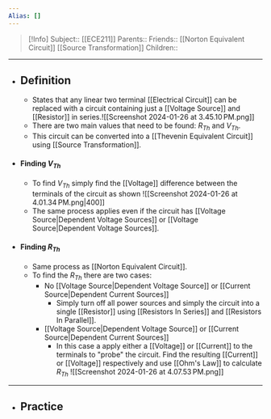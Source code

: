 ```yaml
---
Alias: []
---
```

> [!Info]
> Subject:: [[ECE211]]
> Parents:: 
> Friends:: [[Norton Equivalent Circuit]] [[Source Transformation]]
> Children:: 
---
- ## Definition
	- States that any linear two terminal [[Electrical Circuit]] can be replaced with a circuit containing just a [[Voltage Source]] and [[Resistor]] in series.![[Screenshot 2024-01-26 at 3.45.10 PM.png]]
	- There are two main values that need to be found: $R_{Th}$ and $V_{Th}$.
	- This circuit can be converted into a [[Thevenin Equivalent Circuit]] using [[Source Transformation]].
- #### Finding $V_{Th}$
	- To find $V_{Th}$ simply find the [[Voltage]] difference between the terminals of the circuit as shown
	  ![[Screenshot 2024-01-26 at 4.01.34 PM.png|400]]
	- The same process applies even if the circuit has [[Voltage Source|Dependent Voltage Sources]] or [[Voltage Source|Dependent Voltage Sources]].
- #### Finding $R_{Th}$
	- Same process as [[Norton Equivalent Circuit]].
	- To find the $R_{Th}$ there are two cases:
		- No [[Voltage Source|Dependent Voltage Source]] or [[Current Source|Dependent Current Sources]]
			- Simply turn off all power sources and simply the circuit into a single [[Resistor]] using [[Resistors In Series]] and [[Resistors In Parallel]].
		- [[Voltage Source|Dependent Voltage Source]] or [[Current Source|Dependent Current Sources]]
			- In this case a apply either a [[Voltage]] or [[Current]] to the terminals to "probe" the circuit. Find the resulting [[Current]] or [[Voltage]] respectively and use [[Ohm's Law]] to calculate $R_{Th}$
			  ![[Screenshot 2024-01-26 at 4.07.53 PM.png]]
---
- ## Practice